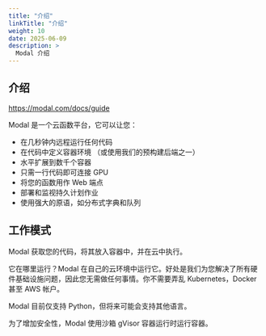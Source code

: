 ```yaml
---
title: "介绍"
linkTitle: "介绍"
weight: 10
date: 2025-06-09
description: >
  Modal 介绍
---
```


## 介绍

https://modal.com/docs/guide

Modal 是一个云函数平台，它可以让您：

- 在几秒钟内远程运行任何代码
- 在代码中定义容器环境 （或使用我们的预构建后端之一）
- 水平扩展到数千个容器
- 只需一行代码即可连接 GPU
- 将您的函数用作 Web 端点
- 部署和监视持久计划作业
- 使用强大的原语，如分布式字典和队列

## 工作模式

Modal 获取您的代码，将其放入容器中，并在云中执行。

它在哪里运行？Modal 在自己的云环境中运行它。好处是我们为您解决了所有硬件基础设施问题，因此您无需做任何事情。你不需要弄乱 Kubernetes，Docker 甚至 AWS 帐户。

Modal 目前仅支持 Python，但将来可能会支持其他语言。

为了增加安全性，Modal 使用沙箱 gVisor 容器运行时运行容器。